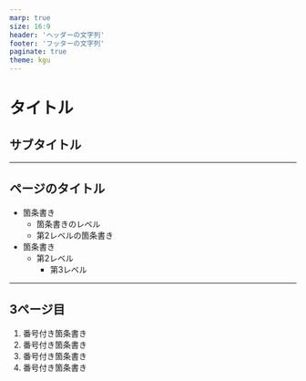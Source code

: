 ```yaml
---
marp: true
size: 16:9
header: 'ヘッダーの文字列'
footer: 'フッターの文字列'
paginate: true
theme: kgu
---
```


# タイトル
## サブタイトル

---

## ページのタイトル
- 箇条書き
  - 箇条書きのレベル
  - 第2レベルの箇条書き
- 箇条書き
  - 第2レベル
    - 第3レベル

---

## 3ページ目
1. 番号付き箇条書き
1. 番号付き箇条書き
1. 番号付き箇条書き
1. 番号付き箇条書き
